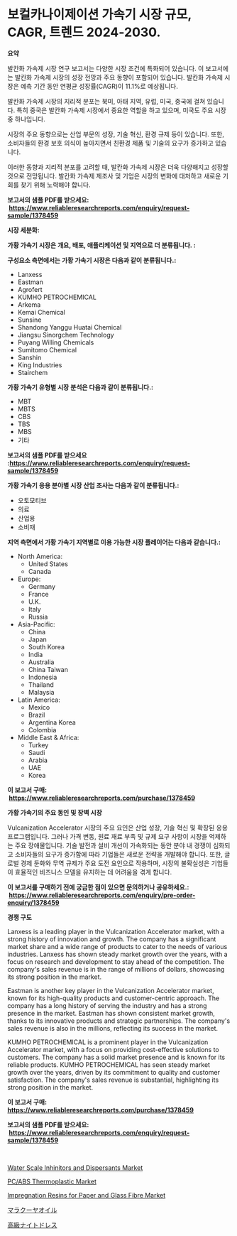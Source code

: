 <p><h1>보컬카나이제이션 가속기 시장 규모, CAGR, 트렌드 2024-2030.</h1></p><p><strong>요약</strong></p>
<p><p>발칸화 가속제 시장 연구 보고서는 다양한 시장 조건에 특화되어 있습니다. 이 보고서에는 발칸화 가속제 시장의 성장 전망과 주요 동향이 포함되어 있습니다. 발칸화 가속제 시장은 예측 기간 동안 연평균 성장률(CAGR)이 11.1%로 예상됩니다.</p><p>발칸화 가속제 시장의 지리적 분포는 북미, 아태 지역, 유럽, 미국, 중국에 걸쳐 있습니다. 특히 중국은 발칸화 가속제 시장에서 중요한 역할을 하고 있으며, 미국도 주요 시장 중 하나입니다.</p><p>시장의 주요 동향으로는 산업 부문의 성장, 기술 혁신, 환경 규제 등이 있습니다. 또한, 소비자들의 환경 보호 의식이 높아지면서 친환경 제품 및 기술의 요구가 증가하고 있습니다.</p><p>이러한 동향과 지리적 분포를 고려할 때, 발칸화 가속제 시장은 더욱 다양해지고 성장할 것으로 전망됩니다. 발칸화 가속제 제조사 및 기업은 시장의 변화에 대처하고 새로운 기회를 찾기 위해 노력해야 합니다.</p></p>
<p><strong>보고서의 샘플 PDF를 받으세요: &nbsp;<a href="https://www.reliableresearchreports.com/enquiry/request-sample/1378459">https://www.reliableresearchreports.com/enquiry/request-sample/1378459</a></strong></p>
<p><strong>시장 세분화:</strong></p>
<p><strong> 가황 가속기 시장은 개요, 배포, 애플리케이션 및 지역으로 더 분류됩니다. :</strong></p>
<p><strong>구성요소 측면에서는 가황 가속기 시장은 다음과 같이 분류됩니다.:</strong></p>
<p><ul><li>Lanxess</li><li>Eastman</li><li>Agrofert</li><li>KUMHO PETROCHEMICAL</li><li>Arkema</li><li>Kemai Chemical</li><li>Sunsine</li><li>Shandong Yanggu Huatai Chemical</li><li>Jiangsu Sinorgchem Technology</li><li>Puyang Willing Chemicals</li><li>Sumitomo Chemical</li><li>Sanshin</li><li>King Industries</li><li>Stairchem</li></ul></p>
<p><strong> 가황 가속기 유형별 시장 분석은 다음과 같이 분류됩니다.:</strong></p>
<p><ul><li>MBT</li><li>MBTS</li><li>CBS</li><li>TBS</li><li>MBS</li><li>기타</li></ul></p>
<p><strong>보고서의 샘플 PDF를 받으세요 :<a href="https://www.reliableresearchreports.com/enquiry/request-sample/1378459">https://www.reliableresearchreports.com/enquiry/request-sample/1378459</a></strong></p>
<p><strong> 가황 가속기 응용 분야별 시장 산업 조사는 다음과 같이 분류됩니다.:</strong></p>
<p><ul><li>오토모티브</li><li>의료</li><li>산업용</li><li>소비재</li></ul></p>
<p><strong>지역 측면에서 가황 가속기 지역별로 이용 가능한 시장 플레이어는 다음과 같습니다.:</strong></p>
<p><ul>
    <li>
        North America:
        <ul>
            <li>United States</li>
            <li>Canada</li>
        </ul>
    </li>
    <li>
        Europe:
        <ul>
            <li>Germany</li>
            <li>France</li>
            <li>U.K.</li>
            <li>Italy</li>
            <li>Russia</li>
        </ul>
    </li>
    <li>
        Asia-Pacific:
        <ul>
            <li>China</li>
            <li>Japan</li>
            <li>South Korea</li>
            <li>India</li>
            <li>Australia</li>
            <li>China Taiwan</li>
            <li>Indonesia</li>
            <li>Thailand</li>
            <li>Malaysia</li>
        </ul>
    </li>
    <li>
        Latin America:
        <ul>
            <li>Mexico</li>
            <li>Brazil</li>
            <li>Argentina Korea</li>
            <li>Colombia</li>
        </ul>
    </li>
    <li>
        Middle East & Africa:
        <ul>
            <li>Turkey</li>
            <li>Saudi</li>
            <li>Arabia</li>
            <li>UAE</li>
            <li>Korea</li>
        </ul>
    </li>
    </ul></p>
<p><strong>이 보고서 구매: &nbsp;<a href="https://www.reliableresearchreports.com/purchase/1378459">https://www.reliableresearchreports.com/purchase/1378459</a></strong></p>
<p><strong>가황 가속기의 주요 동인 및 장벽 시장</strong></p>
<p><p>Vulcanization Accelerator 시장의 주요 요인은 산업 성장, 기술 혁신 및 확장된 응용 프로그램입니다. 그러나 가격 변동, 원료 재료 부족 및 규제 요구 사항이 시장을 억제하는 주요 장애물입니다. 기술 발전과 설비 개선이 가속화되는 동안 분야 내 경쟁이 심화되고 소비자들의 요구가 증가함에 따라 기업들은 새로운 전략을 개발해야 합니다. 또한, 글로벌 경제 둔화와 무역 규제가 주요 도전 요인으로 작용하며, 시장의 불확실성은 기업들이 효율적인 비즈니스 모델을 유지하는 데 어려움을 겪게 합니다.</p></p>
<p><strong>이 보고서를 구매하기 전에 궁금한 점이 있으면 문의하거나 공유하세요.: &nbsp;<a href="https://www.reliableresearchreports.com/enquiry/pre-order-enquiry/1378459">https://www.reliableresearchreports.com/enquiry/pre-order-enquiry/1378459</a></strong></p>
<p><strong>경쟁 구도</strong></p>
<p><p>Lanxess is a leading player in the Vulcanization Accelerator market, with a strong history of innovation and growth. The company has a significant market share and a wide range of products to cater to the needs of various industries. Lanxess has shown steady market growth over the years, with a focus on research and development to stay ahead of the competition. The company's sales revenue is in the range of millions of dollars, showcasing its strong position in the market.</p><p>Eastman is another key player in the Vulcanization Accelerator market, known for its high-quality products and customer-centric approach. The company has a long history of serving the industry and has a strong presence in the market. Eastman has shown consistent market growth, thanks to its innovative products and strategic partnerships. The company's sales revenue is also in the millions, reflecting its success in the market.</p><p>KUMHO PETROCHEMICAL is a prominent player in the Vulcanization Accelerator market, with a focus on providing cost-effective solutions to customers. The company has a solid market presence and is known for its reliable products. KUMHO PETROCHEMICAL has seen steady market growth over the years, driven by its commitment to quality and customer satisfaction. The company's sales revenue is substantial, highlighting its strong position in the market.</p></p>
<p><strong>이 보고서 구매: &nbsp; <a href="https://www.reliableresearchreports.com/purchase/1378459">https://www.reliableresearchreports.com/purchase/1378459</a></strong></p>
<p><strong>보고서의 샘플 PDF를 받으세요: &nbsp;<a href="https://www.reliableresearchreports.com/enquiry/request-sample/1378459">https://www.reliableresearchreports.com/enquiry/request-sample/1378459</a></strong><strong></strong></p>
<p>&nbsp;</p>
<p><p><a href="https://github.com/jj19131/Market-Research-Report-List-1/blob/main/water-scale-inhinitors-and-dispersants-market.md">Water Scale Inhinitors and Dispersants Market</a></p><p><a href="https://github.com/jodemen/Market-Research-Report-List-1/blob/main/pcabs-thermoplastic-market.md">PC/ABS Thermoplastic Market</a></p><p><a href="https://issuu.com/reportprime-2/docs/impregnation-resins-for-paper-and-glass-fibre-mark">Impregnation Resins for Paper and Glass Fibre Market</a></p><p><a href="https://github.com/dzy793153605/Market-Research-Report-List-1/blob/main/3278010857.md">マラクーヤオイル</a></p><p><a href="https://github.com/oafhukehf4709715/Market-Research-Report-List-1/blob/main/1353329856.md">高級ナイトドレス</a></p></p>